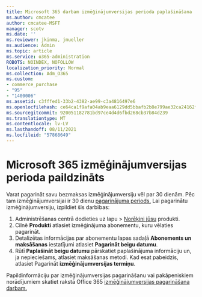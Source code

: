 ```yaml
---
title: Microsoft 365 darbam izmēģinājumversijas perioda paplašināšana
ms.author: cmcatee
author: cmcatee-MSFT
manager: scotv
ms.date: ''
ms.reviewer: jkinma, jmueller
ms.audience: Admin
ms.topic: article
ms.service: o365-administration
ROBOTS: NOINDEX, NOFOLLOW
localization_priority: Normal
ms.collection: Adm_O365
ms.custom:
- commerce_purchase
- "95"
- "1400006"
ms.assetid: c3fffed1-33b2-4382-ae99-c3a4816497e6
ms.openlocfilehash: ce64ca1f9afa04ab9eaa6129dd5bbafb2b8e799ae32ca24162fd5c8bac7d84fd
ms.sourcegitcommit: 920051182781bd97ce4d4d6fbd268cb37b84d239
ms.translationtype: MT
ms.contentlocale: lv-LV
ms.lasthandoff: 08/11/2021
ms.locfileid: "57868649"
---
```

# <a name="extend-your-trial-for-microsoft-365-for-business"></a>Microsoft 365 izmēģinājumversijas perioda paildzināts

Varat pagarināt savu bezmaksas izmēģinājumversiju vēl par 30 dienām. Pēc tam izmēģinājumversijai ir 30 dienu [pagarinājuma periods.](https://docs.microsoft.com/alchemyinsights/grace-period-for-microsoft-365-free-trial) Lai pagarinātu izmēģinājumversiju, izpildiet šīs darbības:
  
1. Administrēšanas centrā dodieties  uz lapu \> [Norēķini jūsu](https://go.microsoft.com/fwlink/p/?linkid=842054) produkti.
2. Cilnē **Produkti** atlasiet izmēģinājuma abonementu, kuru vēlaties pagarināt.
3. Detalizētas informācijas par abonementu lapas sadaļā **Abonements un maksāšanas** iestatījumi atlasiet **Pagarināt beigu datumu**.
4. Rūtī **Paplašināt beigu datumu** pārskatiet paplašinājuma informāciju un, ja nepieciešams, atlasiet maksāšanas metodi. Kad esat pabeidzis, atlasiet Pagarināt **izmēģinājumversijas termiņu**.

Papildinformāciju par izmēģinājumversijas pagarināšanu vai pakāpeniskiem norādījumiem skatiet rakstā Office 365 [izmēģinājumversijas pagarināšana darbam.](https://docs.microsoft.com/microsoft-365/commerce/extend-your-trial)